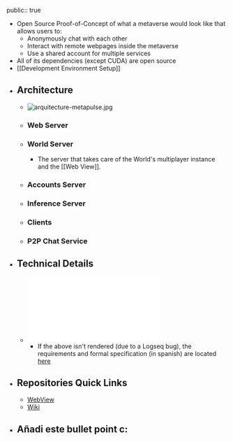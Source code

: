public:: true

- Open Source Proof-of-Concept of what a metaverse would look like that allows users to:
	- Anonymously chat with each other
	- Interact with remote webpages inside the metaverse
	- Use a shared account for multiple services
- All of its dependencies (except CUDA) are open source
- [[Development Environment Setup]]
- ## Architecture
	- ![arquitecture-metapulse.jpg](../assets/arquitecture-metapulse_1707323665756_0.jpg)
	- ### Web Server
	- ### World Server
		- The server that takes care of the World's multiplayer instance and the [[Web View]].
	- ### Accounts Server
	- ### Inference Server
	- ### Clients
	- ### P2P Chat Service
- ## Technical Details
	- ![Requirements and formal specification (In Spanish)](../assets/Documento_Final_1707322895598_0.pdf)
		- If the above isn't rendered (due to a Logseq bug), the requirements and formal specification (in spanish) are located [here](https://github.com/MisterChief53/Metapulse-wiki/blob/master/assets/Documento_Final_1707322895598_0.pdf)
- ## Repositories Quick Links
	- [WebView](https://github.com/MisterChief53/CEF-Docker-O3DE)
	- [Wiki](https://github.com/MisterChief53/Metapulse-wiki)
- ## Añadi este bullet point c: